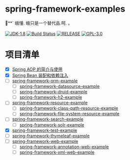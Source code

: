 # spring-framework-examples
🔪**` 蛾懂. 蛾只是一个替代品.呵. 。<br><br>
[![JDK-1.8](https://img.shields.io/badge/jdk-1.8-yellow.svg)](https://img.shields.io/badge/jdk-1.8-yellow.svg)
[![Build Status](https://travis-ci.com/JiangYongKang/spring-framework-examples.svg?branch=master)](https://travis-ci.com/JiangYongKang/spring-framework-examples)
[![RELEASE](https://img.shields.io/badge/RELEASE-1.0--SNAPSHOT-blue.svg)](https://img.shields.io/badge/RELEASE-1.0--SNAPSHOT-blue.svg)
[![GPL-3.0](https://img.shields.io/badge/license-GPL--3.0-blue.svg)](LICENSE)

# 项目清单
- [x] [Spring AOP 的简介与使用](https://github.com/JiangYongKang/spring-framework-examples/tree/master/spring-framework-aop-example)
- [x] [Spring Bean 装配和依赖注入](https://github.com/JiangYongKang/spring-framework-examples/tree/master/spring-framework-bean-example)
- [ ] [spring-framework-orm-example](https://github.com/JiangYongKang/spring-framework-examples/tree/master/spring-framework-orm-example)
  - [ ] [spring-framework-datasource-example](https://github.com/JiangYongKang/spring-framework-examples/tree/master/spring-framework-orm-example/spring-framework-datasource-example)
  - [ ] [spring-framework-druid-example](https://github.com/JiangYongKang/spring-framework-examples/tree/master/spring-framework-orm-example/spring-framework-druid-example)
  - [ ] [spring-framework-h2-example](https://github.com/JiangYongKang/spring-framework-examples/tree/master/spring-framework-orm-example/spring-framework-h2-example)
- [ ] [spring-framework-resource-example](https://github.com/JiangYongKang/spring-framework-examples/tree/master/spring-framework-resource-example)
  - [ ] [spring-framework-class-path-resource-example](https://github.com/JiangYongKang/spring-framework-examples/tree/master/spring-framework-orm-example/spring-framework-class-path-resource-example)
  - [ ] [spring-framework-file-system-resource-example](https://github.com/JiangYongKang/spring-framework-examples/tree/master/spring-framework-orm-example/spring-framework-file-system-resource-example)
- [ ] [spring-framework-search-example](https://github.com/JiangYongKang/spring-framework-examples/tree/master/spring-framework-search-example)
  - [ ] [spring-framework-solr-example](https://github.com/JiangYongKang/spring-framework-examples/tree/master/spring-framework-orm-example/spring-framework-solr-example)
- [x] [spring-framework-test-example](https://github.com/JiangYongKang/spring-framework-examples/tree/master/spring-framework-test-example)
- [ ] [spring-framework-thymeleaf-example](https://github.com/JiangYongKang/spring-framework-examples/tree/master/spring-framework-thymeleaf-example)
- [ ] [spring-framework-web-example](https://github.com/JiangYongKang/spring-framework-examples/tree/master/spring-framework-web-example)
  - [ ] [spring-framework-annotation-web-example](https://github.com/JiangYongKang/spring-framework-examples/tree/master/spring-framework-orm-example/spring-framework-annotation-web-example)
  - [ ] [spring-framework-xml-web-example](https://github.com/JiangYongKang/spring-framework-examples/tree/master/spring-framework-orm-example/spring-framework-xml-web-example)
